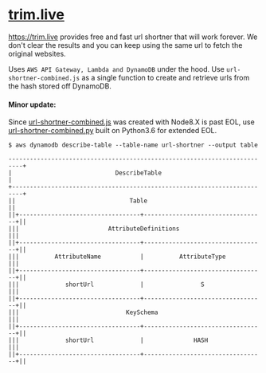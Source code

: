 # [trim.live](https://trim.live/)

https://trim.live provides free and fast url shortner that will work forever. We don't clear the results and you can keep using the same url to fetch the original websites.

Uses ```AWS API Gateway, Lambda and DynamoDB``` under the hood. Use ```url-shortner-combined.js``` as a single function to create and retrieve urls from the hash stored off DynamoDB.

#### Minor update:
Since [url-shortner-combined.js](url-shortner-combined.js) was created with Node8.X is past EOL, use [url-shortner-combined.py](url-shortner-combined.py) built on Python3.6 for extended EOL.

```console
$ aws dynamodb describe-table --table-name url-shortner --output table
```
```
--------------------------------------------------------------------------+
|                             DescribeTable                               |
+-------------------------------------------------------------------------+
||                                Table                                  ||
||+----------------------------------+----------------------------------+||
|||                         AttributeDefinitions                        |||
||+----------------------------------+----------------------------------+||
|||          AttributeName           |          AttributeType           |||
||+----------------------------------+----------------------------------+||
|||             shortUrl             |                S                 |||
||+----------------------------------+----------------------------------+||
|||                              KeySchema                              |||
||+----------------------------------+----------------------------------+||
|||             shortUrl             |              HASH                |||
||+----------------------------------+----------------------------------+||
```

